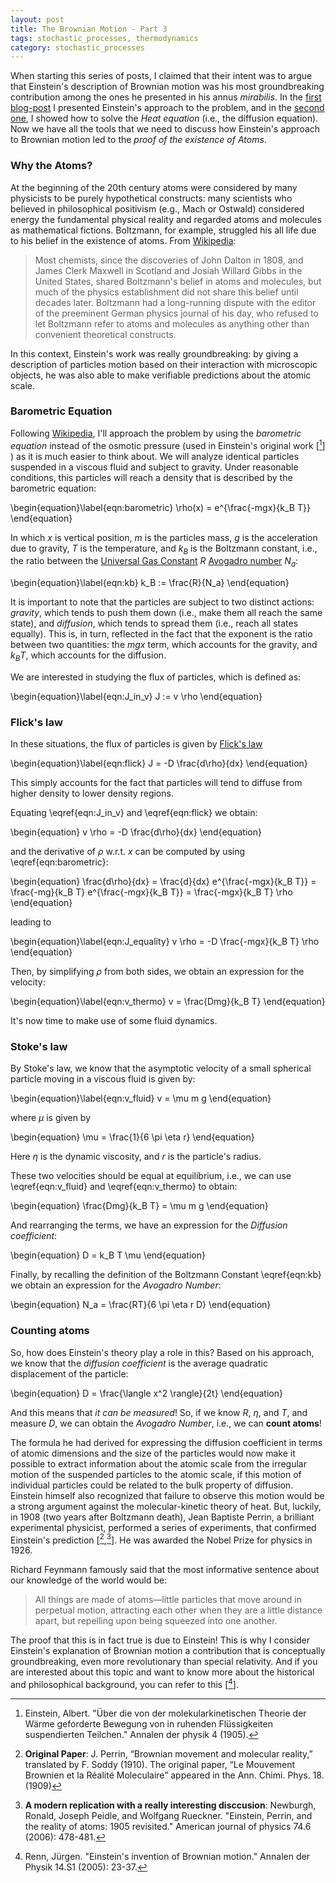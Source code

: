 ```yaml
---
layout: post
title: The Brownian Motion - Part 3
tags: stochastic_processes, thermodynamics
category: stochastic_processes
---
```



When starting this series of posts, I claimed that their intent was to argue that Einstein's description of Brownian motion was his most groundbreaking contribution among the ones he presented in his annus _mirabilis_. 
In the [first blog-post](https://verzep.github.io/Brownian-Motion-1/) I presented Einstein's approach to the problem, and in the [second one](https://verzep.github.io/Brownian-Motion-2/), I showed how to solve the _Heat equation_ (i.e., the diffusion equation). 
Now we have all the tools that we need to discuss how Einstein's approach to Brownian motion led to the _proof of the existence of Atoms_.

### Why the Atoms?

At the beginning of the 20th century atoms were considered by many physicists to be purely hypothetical constructs: many scientists  who believed in philosophical positivism (e.g., Mach or Ostwald) considered energy the fundamental physical reality and regarded atoms and molecules as mathematical fictions. 
Boltzmann, for example, struggled his all life due to his belief in the existence of atoms. From [Wikipedia](https://en.wikipedia.org/wiki/Atomic_theory):

> Most chemists, since the discoveries of John Dalton in 1808, and James Clerk Maxwell in Scotland and Josiah Willard Gibbs in the United States, shared Boltzmann's belief in atoms and molecules, but much of the physics establishment did not share this belief until decades later. Boltzmann had a long-running dispute with the editor of the preeminent German physics journal of his day, who refused to let Boltzmann refer to atoms and molecules as anything other than convenient theoretical constructs. 

In this context, Einstein's work was really groundbreaking: by giving a description of particles motion based on their interaction with microscopic objects, he was also able to make verifiable predictions about the atomic scale. 




### Barometric Equation

Following [Wikipedia](https://en.wikipedia.org/wiki/Brownian_motion), I'll approach the problem by using the _barometric equation_ instead of the osmotic pressure (used in Einstein's original work [[^1]] ) as it is much easier to think about.
We will analyze identical particles suspended in a viscous fluid and subject to gravity. Under reasonable conditions, this particles will reach a density that is described by the barometric equation:

\begin{equation}\label{eqn:barometric}
    \rho(x) = e^{\frac{-mgx}{k_B T}}
\end{equation}

In which $x$ is vertical position, $m$ is the particles mass, $g$ is the acceleration due to gravity, $T$ is the temperature, and $k_B$ is the Boltzmann constant, i.e., the ratio between the [Universal Gas Constant](https://en.wikipedia.org/wiki/Gas_constant) $R$ [Avogadro number](https://en.wikipedia.org/wiki/Avogadro_constant) $N_a$: 

\begin{equation}\label{eqn:kb}
    k_B := \frac{R}{N_a}
\end{equation}

It is important to note that the particles are subject to two distinct actions: _gravity_, which tends to push them down (i.e., make them all reach the same state), and _diffusion_, which tends to spread them (i.e., reach all states equally).
This is, in turn, reflected in the fact that the exponent  is the ratio between two quantities: the $mgx$ term, which accounts for the gravity, and $k_B T$, which accounts for the diffusion.


We are interested in studying the flux of particles, which is defined as:

\begin{equation}\label{eqn:J_in_v}
    J :=  v \rho
\end{equation}

### Flick's law

In these situations, the flux of particles is given by [Flick's law](https://en.wikipedia.org/wiki/Fick%27s_laws_of_diffusion)

\begin{equation}\label{eqn:flick}
    J = -D \frac{d\rho}{dx}
\end{equation}

This simply accounts for the fact that particles will tend to diffuse from higher density to lower density regions.

Equating \eqref{eqn:J_in_v} and \eqref{eqn:flick} we obtain:

\begin{equation}
    v \rho =  -D \frac{d\rho}{dx} 
\end{equation}

and the derivative of $\rho$ w.r.t. $x$ can be computed by using \eqref{eqn:barometric}:

\begin{equation}
    \frac{d\rho}{dx} = \frac{d}{dx} e^{\frac{-mgx}{k_B T}} = \frac{-mg}{k_B T} e^{\frac{-mgx}{k_B T}} = \frac{-mgx}{k_B T} \rho
\end{equation}

leading to

\begin{equation}\label{eqn:J_equality}
    v \rho =  -D \frac{-mgx}{k_B T} \rho
\end{equation}

Then, by simplifying $\rho$ from both sides, we obtain an expression for the velocity:

\begin{equation}\label{eqn:v_thermo}
    v = \frac{Dmg}{k_B T}
\end{equation}

It's now time to make use of some fluid dynamics.

### Stoke's law

By Stoke's law, we know that the asymptotic velocity of a small spherical particle moving in a viscous fluid is given by:

\begin{equation}\label{eqn:v_fluid}
    v = \mu m g
\end{equation}

where $\mu$ is given by

\begin{equation}
    \mu = \frac{1}{6 \pi \eta r}
\end{equation}

Here $\eta$ is the dynamic viscosity, and $r$ is the particle's radius.

These two velocities should be equal at equilibrium, i.e.,  we can use \eqref{eqn:v_fluid} and \eqref{eqn:v_thermo} to obtain:

\begin{equation}
    \frac{Dmg}{k_B T} = \mu m g 
\end{equation}

And rearranging the terms, we have an expression for the _Diffusion coefficient_:

\begin{equation}
    D = k_B T \mu
\end{equation}

Finally, by recalling the definition of the Boltzmann Constant \eqref{eqn:kb} we obtain an expression for the _Avogadro Number_:

\begin{equation}
    N_a = \frac{RT}{6 \pi \eta r D}
\end{equation}

### Counting atoms

So, how does Einstein's theory play a role in this?
Based on his approach, we know that the _diffusion coefficient_ is the average quadratic displacement of the particle:

\begin{equation}
    D = \frac{\langle x^2 \rangle}{2t}
\end{equation}

And this means that _it can be measured_! 
So, if we know $R$, $\eta$, and $T$, and measure $D$, we can obtain the _Avogadro Number_, i.e., we can **count atoms**!


The formula he had derived for expressing the diffusion coefficient in terms of atomic dimensions and the size of the particles would now make it possible to extract information about the atomic scale from the irregular motion of the suspended particles to the atomic scale, if this motion of individual particles could be related to the bulk property of diffusion.
Einstein himself also recognized that failure to observe this motion would be a strong argument against the molecular-kinetic theory of heat.
But, luckily, in 1908 (two years after Boltzmann death), Jean Baptiste Perrin, a brilliant experimental physicist, performed a series of experiments, that confirmed Einstein's prediction [[^2],[^3]]. He was awarded the Nobel Prize for physics in 1926.


Richard Feynmann famously said that the most informative sentence about our knowledge of the world would be:

> All things are made of atoms—little particles that move around in perpetual motion, attracting each other when they are a little distance apart, but repelling upon being squeezed into one another.

The proof that this is in fact true is due to Einstein! This is why I consider Einstein's explanation of Brownian motion a contribution that is conceptually groundbreaking, even more revolutionary than special relativity. 
And if you are interested about this topic and want to know more about the historical and philosophical background, you can refer to this [[^4]].

[^1]: Einstein, Albert. "Über die von der molekularkinetischen Theorie der Wärme geforderte Bewegung von in ruhenden Flüssigkeiten suspendierten Teilchen." Annalen der physik 4 (1905).
[^2]: **Original Paper**: J. Perrin, “Brownian movement and molecular reality,” translated by F. Soddy (1910). The original paper, “Le Mouvement Brownien et la Réalité Moleculaire” appeared in the Ann. Chimi. Phys. 18. (1909)  
[^3]: **A modern replication with a really interesting disccusion**: Newburgh, Ronald, Joseph Peidle, and Wolfgang Rueckner. "Einstein, Perrin, and the reality of atoms: 1905 revisited." American journal of physics 74.6 (2006): 478-481.
[^4]: Renn, Jürgen. "Einstein's invention of Brownian motion." Annalen der Physik 14.S1 (2005): 23-37.

